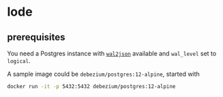 # lode

## prerequisites

You need a Postgres instance with [`wal2json`](https://github.com/eulerto/wal2json) available and `wal_level` set to `logical`.

A sample image could be `debezium/postgres:12-alpine`, started with 

```bash
docker run -it -p 5432:5432 debezium/postgres:12-alpine
```
